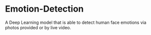 # Emotion-Detection
A Deep Learning model that is able to detect human face emotions via photos provided or by live video.
